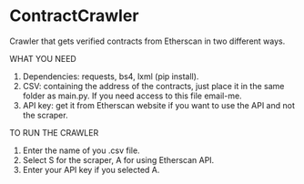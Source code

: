 # ContractCrawler
Crawler that gets verified contracts from Etherscan in two different ways.


WHAT YOU NEED
1. Dependencies: requests, bs4, lxml (pip install).
2. CSV: containing the address of the contracts, just place it in the same folder as main.py. If you need access to this file email-me.
3. API key: get it from Etherscan website if you want to use the API and not the scraper.


TO RUN THE CRAWLER
1. Enter the name of you .csv file.
2. Select S for the scraper, A for using Etherscan API.
3. Enter your API key if you selected A.

